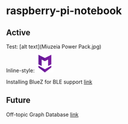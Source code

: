 ﻿# raspberry-pi-notebook

## Active

Test: [alt text](Miuzeia Power Pack.jpg)

Inline-style: 
![alt text](https://github.com/adam-p/markdown-here/raw/master/src/common/images/icon48.png "Logo Title Text 1")


Installing BlueZ for BLE support [link](https://www.youtube.com/watch?v=5fQR2PHMDWE)

## Future

Off-topic Graph Database [link](https://neo4j.com/whitepapers/master-data-graph-databases/?ref=solutions-2)
